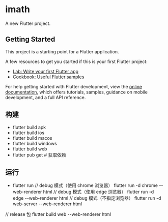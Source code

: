 # imath

A new Flutter project.

## Getting Started

This project is a starting point for a Flutter application.

A few resources to get you started if this is your first Flutter project:

- [Lab: Write your first Flutter app](https://docs.flutter.dev/get-started/codelab)
- [Cookbook: Useful Flutter samples](https://docs.flutter.dev/cookbook)

For help getting started with Flutter development, view the
[online documentation](https://docs.flutter.dev/), which offers tutorials,
samples, guidance on mobile development, and a full API reference.



## 构建
- flutter build apk
- flutter build ios
- flutter build macos
- flutter build windows
- flutter build web
- flutter pub get        # 获取依赖
## 运行
- flutter run
// debug 模式（使用 chrome 浏览器）
flutter run -d chrome --web-renderer html
// debug 模式（使用 edge 浏览器）
flutter run -d edge --web-renderer html
// debug 模式（不指定浏览器）
flutter run -d web-server --web-renderer html

// release 包
flutter build web --web-renderer html


